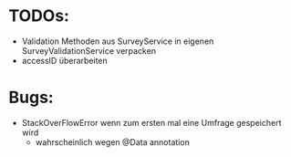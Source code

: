 # TODOs:

- Validation Methoden aus SurveyService in eigenen SurveyValidationService verpacken
- accessID überarbeiten

# Bugs:

- StackOverFlowError wenn zum ersten mal eine Umfrage gespeichert wird
    - wahrscheinlich wegen @Data annotation